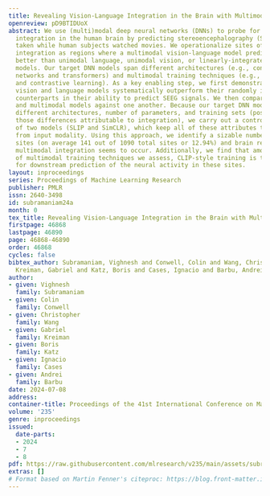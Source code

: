 ```yaml
---
title: Revealing Vision-Language Integration in the Brain with Multimodal Networks
openreview: pD9BTIDUoX
abstract: We use (multi)modal deep neural networks (DNNs) to probe for sites of multimodal
  integration in the human brain by predicting stereoencephalography (SEEG) recordings
  taken while human subjects watched movies. We operationalize sites of multimodal
  integration as regions where a multimodal vision-language model predicts recordings
  better than unimodal language, unimodal vision, or linearly-integrated language-vision
  models. Our target DNN models span different architectures (e.g., convolutional
  networks and transformers) and multimodal training techniques (e.g., cross-attention
  and contrastive learning). As a key enabling step, we first demonstrate that trained
  vision and language models systematically outperform their randomly initialized
  counterparts in their ability to predict SEEG signals. We then compare unimodal
  and multimodal models against one another. Because our target DNN models often have
  different architectures, number of parameters, and training sets (possibly obscuring
  those differences attributable to integration), we carry out a controlled comparison
  of two models (SLIP and SimCLR), which keep all of these attributes the same aside
  from input modality. Using this approach, we identify a sizable number of neural
  sites (on average 141 out of 1090 total sites or 12.94%) and brain regions where
  multimodal integration seems to occur. Additionally, we find that among the variants
  of multimodal training techniques we assess, CLIP-style training is the best suited
  for downstream prediction of the neural activity in these sites.
layout: inproceedings
series: Proceedings of Machine Learning Research
publisher: PMLR
issn: 2640-3498
id: subramaniam24a
month: 0
tex_title: Revealing Vision-Language Integration in the Brain with Multimodal Networks
firstpage: 46868
lastpage: 46890
page: 46868-46890
order: 46868
cycles: false
bibtex_author: Subramaniam, Vighnesh and Conwell, Colin and Wang, Christopher and
  Kreiman, Gabriel and Katz, Boris and Cases, Ignacio and Barbu, Andrei
author:
- given: Vighnesh
  family: Subramaniam
- given: Colin
  family: Conwell
- given: Christopher
  family: Wang
- given: Gabriel
  family: Kreiman
- given: Boris
  family: Katz
- given: Ignacio
  family: Cases
- given: Andrei
  family: Barbu
date: 2024-07-08
address:
container-title: Proceedings of the 41st International Conference on Machine Learning
volume: '235'
genre: inproceedings
issued:
  date-parts:
  - 2024
  - 7
  - 8
pdf: https://raw.githubusercontent.com/mlresearch/v235/main/assets/subramaniam24a/subramaniam24a.pdf
extras: []
# Format based on Martin Fenner's citeproc: https://blog.front-matter.io/posts/citeproc-yaml-for-bibliographies/
---
```

